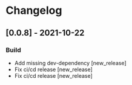 # Changelog
## [0.0.8] - 2021-10-22

### Build

- Add missing dev-dependency [new_release]
- Fix ci/cd release [new_release]
- Fix ci/cd release [new_release]

<!-- generated by git-cliff -->
